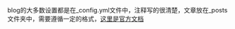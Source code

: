 blog的大多数设置都是在_config.yml文件中，注释写的很清楚，文章放在_posts文件夹中，需要遵循一定的格式，[这里是官方文档](https://chirpy.cotes.page/posts/write-a-new-post/)
